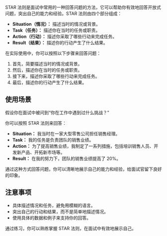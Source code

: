 STAR 法则是面试中常用的一种回答问题的方法，它可以帮助你有效地回答开放式问题，突出自己的能力和经验。STAR 法则由四个部分组成：

*   **Situation（情况）：** 描述当时的情况或背景。
*   **Task（任务）：** 描述你在当时的任务或职责。
*   **Action（行动）：** 描述你采取了哪些行动来完成任务。
*   **Result（结果）：** 描述你的行动产生了什么结果。

在实际使用中，你可以按照以下步骤来回答问题：

1.  首先，简要描述当时的情况或背景。
2.  然后，描述你在当时的任务或职责。
3.  接下来，描述你采取了哪些行动来完成任务。
4.  最后，描述你的行动产生了什么结果。

## 使用场景

假设你在面试中被问到“你在工作中遇到过什么挑战？”

你可以按照 STAR 法则来回答：

*   **Situation：** 我当时在一家大型零售公司担任销售经理。
*   **Task：** 我的任务是负责团队的销售业绩。
*   **Action：** 为了提高销售业绩，我制定了一系列措施，包括培训销售人员、开发新产品、开拓新市场等。
*   **Result：** 在我的努力下，团队的销售业绩提高了 20%。

通过这种方式回答问题，你可以清晰地展示自己的能力和经验，给面试官留下良好的印象。

## 注意事项

*   具体描述情况和任务，避免用模糊的语言。
*   突出自己的行动和结果，而不是简单地描述情况。
*   使用具体的数据和例子来支持你的回答。

通过练习，你可以熟练掌握 STAR 法则，在面试中有效地展示自己。

